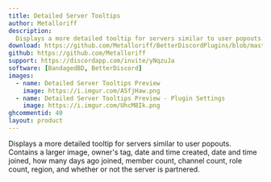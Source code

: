 ```yaml
---
title: Detailed Server Tooltips
author: Metalloriff
description:
  Displays a more detailed tooltip for servers similar to user popouts. Contains a larger image, owner's tag, date and time created, date and time joined, how many days ago joined, member count, channel count, role count, region, and whether or not the server is partnered.
download: https://github.com/Metalloriff/BetterDiscordPlugins/blob/master/DetailedServerTooltips.plugin.js
github: https://github.com/Metalloriff
support: https://discordapp.com/invite/yNqzuJa
software: [BandagedBD, BetterDiscord]
images:
  - name: Detailed Server Tooltips Preview
    image: https://i.imgur.com/ASfjHaw.png
  - name: Detailed Server Tooltips Preview - Plugin Settings
    image: https://i.imgur.com/UhcM8Ik.png
ghcommentid: 40
layout: product
---
```

Displays a more detailed tooltip for servers similar to user popouts. Contains a larger image, owner's tag, date and time created, date and time joined, how many days ago joined, member count, channel count, role count, region, and whether or not the server is partnered.